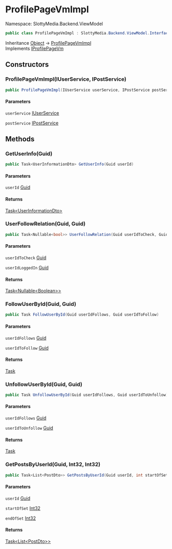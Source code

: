 # ProfilePageVmImpl

Namespace: SlottyMedia.Backend.ViewModel

```csharp
public class ProfilePageVmImpl : SlottyMedia.Backend.ViewModel.Interfaces.IProfilePageVm
```

Inheritance [Object](https://docs.microsoft.com/en-us/dotnet/api/system.object) → [ProfilePageVmImpl](./slottymedia.backend.viewmodel.profilepagevmimpl.md)<br>
Implements [IProfilePageVm](./slottymedia.backend.viewmodel.interfaces.iprofilepagevm.md)

## Constructors

### **ProfilePageVmImpl(IUserService, IPostService)**

```csharp
public ProfilePageVmImpl(IUserService userService, IPostService postService)
```

#### Parameters

`userService` [IUserService](./slottymedia.backend.services.interfaces.iuserservice.md)<br>

`postService` [IPostService](./slottymedia.backend.services.interfaces.ipostservice.md)<br>

## Methods

### **GetUserInfo(Guid)**

```csharp
public Task<UserInformationDto> GetUserInfo(Guid userId)
```

#### Parameters

`userId` [Guid](https://docs.microsoft.com/en-us/dotnet/api/system.guid)<br>

#### Returns

[Task&lt;UserInformationDto&gt;](https://docs.microsoft.com/en-us/dotnet/api/system.threading.tasks.task-1)<br>

### **UserFollowRelation(Guid, Guid)**

```csharp
public Task<Nullable<bool>> UserFollowRelation(Guid userIdToCheck, Guid userIdLoggedIn)
```

#### Parameters

`userIdToCheck` [Guid](https://docs.microsoft.com/en-us/dotnet/api/system.guid)<br>

`userIdLoggedIn` [Guid](https://docs.microsoft.com/en-us/dotnet/api/system.guid)<br>

#### Returns

[Task&lt;Nullable&lt;Boolean&gt;&gt;](https://docs.microsoft.com/en-us/dotnet/api/system.threading.tasks.task-1)<br>

### **FollowUserById(Guid, Guid)**

```csharp
public Task FollowUserById(Guid userIdFollows, Guid userIdToFollow)
```

#### Parameters

`userIdFollows` [Guid](https://docs.microsoft.com/en-us/dotnet/api/system.guid)<br>

`userIdToFollow` [Guid](https://docs.microsoft.com/en-us/dotnet/api/system.guid)<br>

#### Returns

[Task](https://docs.microsoft.com/en-us/dotnet/api/system.threading.tasks.task)<br>

### **UnfollowUserById(Guid, Guid)**

```csharp
public Task UnfollowUserById(Guid userIdFollows, Guid userIdToUnfollow)
```

#### Parameters

`userIdFollows` [Guid](https://docs.microsoft.com/en-us/dotnet/api/system.guid)<br>

`userIdToUnfollow` [Guid](https://docs.microsoft.com/en-us/dotnet/api/system.guid)<br>

#### Returns

[Task](https://docs.microsoft.com/en-us/dotnet/api/system.threading.tasks.task)<br>

### **GetPostsByUserId(Guid, Int32, Int32)**

```csharp
public Task<List<PostDto>> GetPostsByUserId(Guid userId, int startOfSet, int endOfSet)
```

#### Parameters

`userId` [Guid](https://docs.microsoft.com/en-us/dotnet/api/system.guid)<br>

`startOfSet` [Int32](https://docs.microsoft.com/en-us/dotnet/api/system.int32)<br>

`endOfSet` [Int32](https://docs.microsoft.com/en-us/dotnet/api/system.int32)<br>

#### Returns

[Task&lt;List&lt;PostDto&gt;&gt;](https://docs.microsoft.com/en-us/dotnet/api/system.threading.tasks.task-1)<br>
